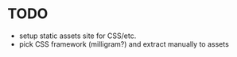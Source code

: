 # TODO 

* setup static assets site for CSS/etc.
* pick CSS framework (milligram?) and extract manually to assets
